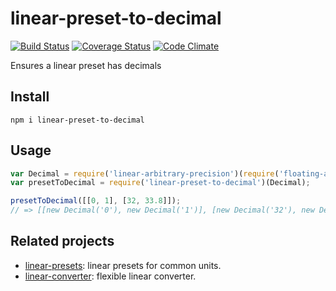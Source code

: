 # linear-preset-to-decimal

[![Build Status](https://travis-ci.org/javiercejudo/linear-preset-to-decimal.svg)](https://travis-ci.org/javiercejudo/linear-preset-to-decimal)
[![Coverage Status](https://coveralls.io/repos/javiercejudo/linear-preset-to-decimal/badge.svg?branch=master)](https://coveralls.io/r/javiercejudo/linear-preset-to-decimal?branch=master)
[![Code Climate](https://codeclimate.com/github/javiercejudo/linear-preset-to-decimal/badges/gpa.svg)](https://codeclimate.com/github/javiercejudo/linear-preset-to-decimal)

Ensures a linear preset has decimals

## Install

    npm i linear-preset-to-decimal

## Usage

```js
var Decimal = require('linear-arbitrary-precision')(require('floating-adapter'));
var presetToDecimal = require('linear-preset-to-decimal')(Decimal);

presetToDecimal([[0, 1], [32, 33.8]]);
// => [[new Decimal('0'), new Decimal('1')], [new Decimal('32'), new Decimal('33.8')]]
```

## Related projects

- [linear-presets](https://github.com/javiercejudo/linear-presets): linear presets for common units.
- [linear-converter](https://github.com/javiercejudo/linear-converter): flexible linear converter.
